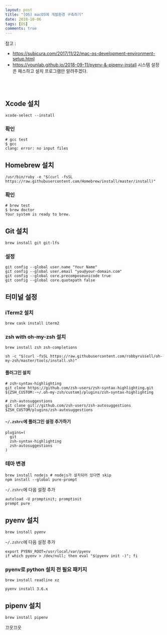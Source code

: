 ```yaml
---
layout: post
title: "[OS] macOS에 개발환경 구축하기"
date: 2018-10-06
tags: [OS]
comments: true
---
```


참고 :
- https://subicura.com/2017/11/22/mac-os-development-environment-setup.html
- https://younlab.github.io/2018-09-11/pyenv-&-pipenv-install
시스템 설정은 패스하고 설치 프로그램만 알려주겠다.
<br>
<br>

## Xcode 설치

`xcode-select --install`

### 확인

```
# gcc test
$ gcc
clang: error: no input files
```

## Homebrew 설치

`/usr/bin/ruby -e "$(curl -fsSL https://raw.githubusercontent.com/Homebrew/install/master/install)"`

### 확인

```
# brew test
$ brew doctor
Your system is ready to brew.
```

## Git 설치

`brew install git git-lfs`

### 설정

```
git config --global user.name "Your Name"
git config --global user.email "you@your-domain.com"
git config --global core.precomposeunicode true
git config --global core.quotepath false
```

## 터미널 설정

### iTerm2 설치

`brew cask install iterm2`


### zsh with oh-my-zsh 설치

`brew install zsh zsh-completions`

`sh -c "$(curl -fsSL https://raw.githubusercontent.com/robbyrussell/oh-my-zsh/master/tools/install.sh)"`

#### 플러그인 설치

```
# zsh-syntax-highlighting
git clone https://github.com/zsh-users/zsh-syntax-highlighting.git ${ZSH_CUSTOM:-~/.oh-my-zsh/custom}/plugins/zsh-syntax-highlighting

# zsh-autosuggestions
git clone git://github.com/zsh-users/zsh-autosuggestions $ZSH_CUSTOM/plugins/zsh-autosuggestions
```

#### `~/.zshrc`에 플러그인 설정 추가하기

```
plugins=(
  git
  zsh-syntax-highlighting
  zsh-autosuggestions
)
```

### 테마 변경

```
brew install nodejs # nodejs가 설치되어 있다면 skip
npm install --global pure-prompt
```

`~/.zshrc`에 다음 설정 추가

```
autoload -U promptinit; promptinit
prompt pure
```

## pyenv 설치

`brew install pyenv`

`~/.zshrc`에 다음 설정 추가

```
export PYENV_ROOT=/usr/local/var/pyenv
if which pyenv > /dev/null; then eval "$(pyenv init -)"; fi
```

### pyenv로 python 설치 전 필요 패키지

`brew install readline xz`

`pyenv install 3.6.x`

## pipenv 설치

`brew install pipenv`

끄읏끄읏
